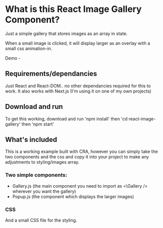 # What is this React Image Gallery Component?

Just a simple gallery that stores images as an array in state.

When a small image is clicked, it will display larger as an overlay with a small css animation-in.

Demo - 

## Requirements/dependancies

Just React and React-DOM.. no other dependancies required for this to work. It also works with Next.js (I'm using it on one of my own projects)

## Download and run

To get this working, download and run 'npm install' then 'cd react-image-gallery' then 'npm start'

## What's included

This is a working example built with CRA, however you can simply take the two components and the css and copy it into your project to make any adjustments to styling/images array.

### Two simple components:

- Gallery.js (the main component you need to import as \<\Gallery /> wherever you want the gallery)
- Popup.js (the component which displays the larger images)

### CSS 

And a small CSS file for the styling.

